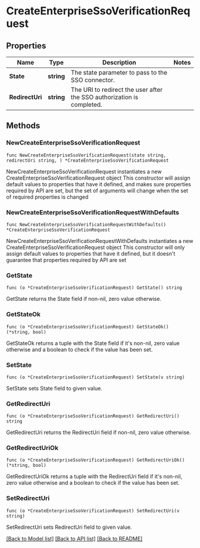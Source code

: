 # CreateEnterpriseSsoVerificationRequest

## Properties

Name | Type | Description | Notes
------------ | ------------- | ------------- | -------------
**State** | **string** | The state parameter to pass to the SSO connector. | 
**RedirectUri** | **string** | The URI to redirect the user after the SSO authorization is completed. | 

## Methods

### NewCreateEnterpriseSsoVerificationRequest

`func NewCreateEnterpriseSsoVerificationRequest(state string, redirectUri string, ) *CreateEnterpriseSsoVerificationRequest`

NewCreateEnterpriseSsoVerificationRequest instantiates a new CreateEnterpriseSsoVerificationRequest object
This constructor will assign default values to properties that have it defined,
and makes sure properties required by API are set, but the set of arguments
will change when the set of required properties is changed

### NewCreateEnterpriseSsoVerificationRequestWithDefaults

`func NewCreateEnterpriseSsoVerificationRequestWithDefaults() *CreateEnterpriseSsoVerificationRequest`

NewCreateEnterpriseSsoVerificationRequestWithDefaults instantiates a new CreateEnterpriseSsoVerificationRequest object
This constructor will only assign default values to properties that have it defined,
but it doesn't guarantee that properties required by API are set

### GetState

`func (o *CreateEnterpriseSsoVerificationRequest) GetState() string`

GetState returns the State field if non-nil, zero value otherwise.

### GetStateOk

`func (o *CreateEnterpriseSsoVerificationRequest) GetStateOk() (*string, bool)`

GetStateOk returns a tuple with the State field if it's non-nil, zero value otherwise
and a boolean to check if the value has been set.

### SetState

`func (o *CreateEnterpriseSsoVerificationRequest) SetState(v string)`

SetState sets State field to given value.


### GetRedirectUri

`func (o *CreateEnterpriseSsoVerificationRequest) GetRedirectUri() string`

GetRedirectUri returns the RedirectUri field if non-nil, zero value otherwise.

### GetRedirectUriOk

`func (o *CreateEnterpriseSsoVerificationRequest) GetRedirectUriOk() (*string, bool)`

GetRedirectUriOk returns a tuple with the RedirectUri field if it's non-nil, zero value otherwise
and a boolean to check if the value has been set.

### SetRedirectUri

`func (o *CreateEnterpriseSsoVerificationRequest) SetRedirectUri(v string)`

SetRedirectUri sets RedirectUri field to given value.



[[Back to Model list]](../README.md#documentation-for-models) [[Back to API list]](../README.md#documentation-for-api-endpoints) [[Back to README]](../README.md)


